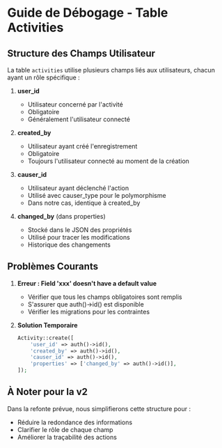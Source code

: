 # Guide de Débogage - Table Activities

## Structure des Champs Utilisateur

La table `activities` utilise plusieurs champs liés aux utilisateurs, chacun ayant un rôle spécifique :

1. **user_id**
   - Utilisateur concerné par l'activité
   - Obligatoire
   - Généralement l'utilisateur connecté

2. **created_by**
   - Utilisateur ayant créé l'enregistrement
   - Obligatoire
   - Toujours l'utilisateur connecté au moment de la création

3. **causer_id**
   - Utilisateur ayant déclenché l'action
   - Utilisé avec causer_type pour le polymorphisme
   - Dans notre cas, identique à created_by

4. **changed_by** (dans properties)
   - Stocké dans le JSON des propriétés
   - Utilisé pour tracer les modifications
   - Historique des changements

## Problèmes Courants

1. **Erreur : Field 'xxx' doesn't have a default value**
   - Vérifier que tous les champs obligatoires sont remplis
   - S'assurer que auth()->id() est disponible
   - Vérifier les migrations pour les contraintes

2. **Solution Temporaire**
   ```php
   Activity::create([
       'user_id' => auth()->id(),
       'created_by' => auth()->id(),
       'causer_id' => auth()->id(),
       'properties' => ['changed_by' => auth()->id()],
   ]);
   ```

## À Noter pour la v2

Dans la refonte prévue, nous simplifierons cette structure pour :
- Réduire la redondance des informations
- Clarifier le rôle de chaque champ
- Améliorer la traçabilité des actions
